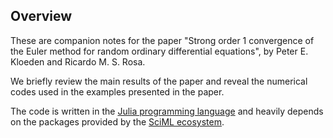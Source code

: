 ## Overview

These are companion notes for the paper "Strong order 1 convergence of the Euler method for random ordinary differential equations", by Peter E. Kloeden and Ricardo M. S. Rosa.

We briefly review the main results of the paper and reveal the numerical codes used in the examples presented in the paper.

The code is written in the [Julia programming language](https://julialang.org) and heavily depends on the packages provided by the [SciML ecosystem](https://sciml.ai).
